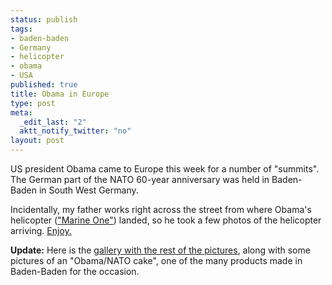 ```yaml
--- 
status: publish
tags: 
- baden-baden
- Germany
- helicopter
- obama
- USA
published: true
title: Obama in Europe
type: post
meta: 
  _edit_last: "2"
  aktt_notify_twitter: "no"
layout: post
---
```

US president Obama came to Europe this week for a number of "summits". The German part of the NATO 60-year anniversary was held in Baden-Baden in South West Germany.

Incidentally, my father works right across the street from where Obama's helicopter (<a href="http://en.wikipedia.org/wiki/Marine_One">"Marine One"</a>) landed, so he took a few photos of the helicopter arriving. <a href="http://seniorenlife.de/news/obama-landet-in-baden-baden-lichtental">Enjoy.</a>

<strong>Update:</strong> Here is the <a href="http://seniorenlife.de/medien/fotos/galerie/34">gallery with the rest of the pictures</a>, along with some pictures of an "Obama/NATO cake", one of the many products made in Baden-Baden for the occasion.
